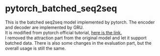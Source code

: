 # pytorch_batched_seq2seq
This is the batched seq2seq model implemented by pytorch. The encoder and decoder are implemented by GRU.   
It is modified from pytorch official tutorial, [here is the link.](https://pytorch.org/tutorials/intermediate/seq2seq_translation_tutorial.html)  
I removed the attraction part from the original model and let it support batched data.
There is also some changes in the evaluation part, but the overall usage is still the same.
